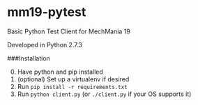 mm19-pytest
===========

Basic Python Test Client for MechMania 19

Developed in Python 2.7.3

###Installation

0. Have python and pip installed
1. (optional) Set up a virtualenv if desired
2. Run `pip install -r requirements.txt`
3. Run `python client.py` (or `./client.py` if your OS supports it)
